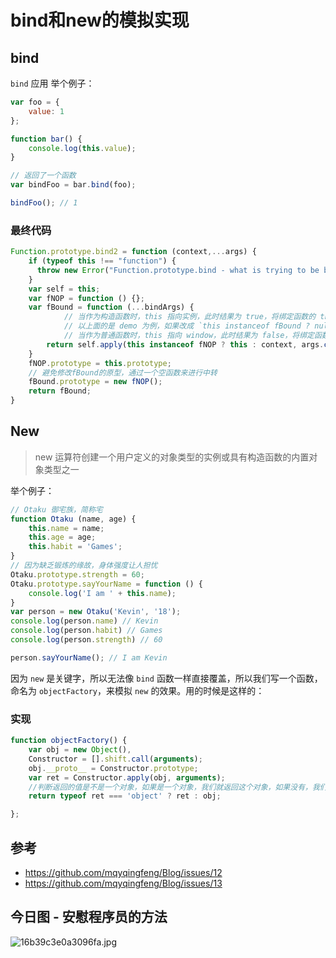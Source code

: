 # bind和new的模拟实现
## bind
`bind` 应用 举个例子：
```js
var foo = {
    value: 1
};

function bar() {
    console.log(this.value);
}

// 返回了一个函数
var bindFoo = bar.bind(foo);

bindFoo(); // 1
```

### 最终代码

```js
Function.prototype.bind2 = function (context,...args) {
    if (typeof this !== "function") {
      throw new Error("Function.prototype.bind - what is trying to be bound is not callable");
    }
    var self = this;
    var fNOP = function () {};
    var fBound = function (...bindArgs) {
            // 当作为构造函数时，this 指向实例，此时结果为 true，将绑定函数的 this 指向该实例，可以让实例获得来自绑定函数的值
            // 以上面的是 demo 为例，如果改成 `this instanceof fBound ? null : context`，实例只是一个空对象，将 null 改成 this ，实例会具有 habit 属性
            // 当作为普通函数时，this 指向 window，此时结果为 false，将绑定函数的 this 指向 context
        return self.apply(this instanceof fNOP ? this : context, args.concat(bindArgs));
    }
    fNOP.prototype = this.prototype;
    // 避免修改fBound的原型，通过一个空函数来进行中转
    fBound.prototype = new fNOP();
    return fBound;
}
```
## New

> new 运算符创建一个用户定义的对象类型的实例或具有构造函数的内置对象类型之一

举个例子：
```js
// Otaku 御宅族，简称宅
function Otaku (name, age) {
    this.name = name;
    this.age = age;
    this.habit = 'Games';
}
// 因为缺乏锻炼的缘故，身体强度让人担忧
Otaku.prototype.strength = 60;
Otaku.prototype.sayYourName = function () {
    console.log('I am ' + this.name);
}
var person = new Otaku('Kevin', '18');
console.log(person.name) // Kevin
console.log(person.habit) // Games
console.log(person.strength) // 60

person.sayYourName(); // I am Kevin
```

因为 `new` 是关键字，所以无法像 `bind` 函数一样直接覆盖，所以我们写一个函数，命名为 `objectFactory`，来模拟 `new` 的效果。用的时候是这样的：

### 实现

```js
function objectFactory() {
    var obj = new Object(),
    Constructor = [].shift.call(arguments);
    obj.__proto__ = Constructor.prototype;
    var ret = Constructor.apply(obj, arguments);
    //判断返回的值是不是一个对象，如果是一个对象，我们就返回这个对象，如果没有，我们该返回什么就返回什么
    return typeof ret === 'object' ? ret : obj;

};
```

## 参考

- https://github.com/mqyqingfeng/Blog/issues/12
- https://github.com/mqyqingfeng/Blog/issues/13

## 今日图 - 安慰程序员的方法
![16b39c3e0a3096fa.jpg](../../images/16b39c3e0a3096fa.jpg)
